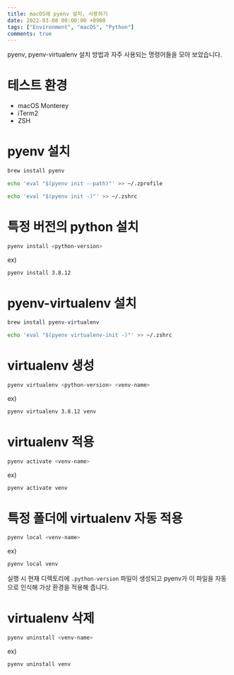 ```yaml
---
title: macOS에 pyenv 설치, 사용하기
date: 2022-03-08 00:00:00 +0900
tags: ["Environment", "macOS", "Python"]
comments: true
---
```


pyenv, pyenv-virtualenv 설치 방법과 자주 사용되는 명령어들을 모아 보았습니다.

# 테스트 환경
* macOS Monterey
* iTerm2
* ZSH

# pyenv 설치

```zsh
brew install pyenv

echo 'eval "$(pyenv init --path)"' >> ~/.zprofile

echo 'eval "$(pyenv init -)"' >> ~/.zshrc
```

# 특정 버전의 python 설치

```zsh
pyenv install <python-version>
```

ex)

```zsh
pyenv install 3.8.12
```

# pyenv-virtualenv 설치

```zsh
brew install pyenv-virtualenv

echo 'eval "$(pyenv virtualenv-init -)"' >> ~/.zshrc
```

# virtualenv 생성

```zsh
pyenv virtualenv <python-version> <venv-name>
```

ex)

```zsh
pyenv virtualenv 3.8.12 venv
```

# virtualenv 적용

```zsh
pyenv activate <venv-name>
```

ex)

```zsh
pyenv activate venv
```

# 특정 폴더에 virtualenv 자동 적용

```zsh
pyenv local <venv-name>
```

ex)

```zsh
pyenv local venv
```

실행 시 현재 디렉토리에 `.python-version` 파일이 생성되고 pyenv가 이 파일을 자동으로 인식해 가상 환경을 적용해 줍니다.

# virtualenv 삭제

```zsh
pyenv uninstall <venv-name>
```

ex)
```zsh
pyenv uninstall venv
```